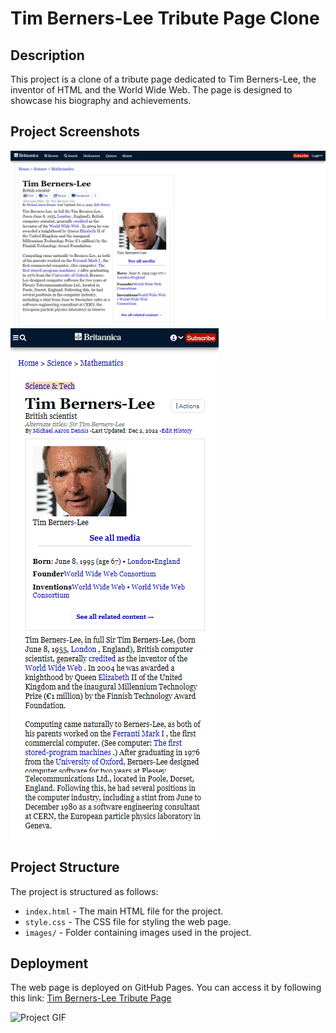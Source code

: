 # Tim Berners-Lee Tribute Page Clone

## Description

This project is a clone of a tribute page dedicated to Tim Berners-Lee, the inventor of HTML and the World Wide Web. The page is designed to showcase his biography and achievements.

## Project Screenshots
![Project Screenshots](./images/Screen-desk.png)
![Project Screenshots](./images/Screen-mobile.png)
<!-- Ajoutez ici une ou plusieurs captures d'écran de votre projet pour illustrer son apparence. -->

## Project Structure

The project is structured as follows:

- `index.html` - The main HTML file for the project.
- `style.css` - The CSS file for styling the web page.
- `images/` - Folder containing images used in the project.

## Deployment

The web page is deployed on GitHub Pages. You can access it by following this link: [Tim Berners-Lee Tribute Page](https://buraktc.github.io/tim-berners-lee)


![Project GIF](https://media.giphy.com/media/6tHy8UAbv3zgs/giphy.gif)
